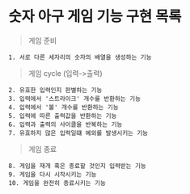 # 숫자 아구 게임 기능 구현 목록

> 게임 준비

    1. 서로 다른 세자리의 숫자의 배열을 생성하는 기능

> 게임 cycle (입력->출력)

    2. 유효한 입력인지 판별하는 기능
    3. 입력에서 '스트라이크' 개수를 반환하는 기능
    4. 입력에서 '볼' 개수를 반환하는 기능
    5. 입력에 따른 출력값을 반환하는 기능
    6. 입력과 출력의 사이클을 반복하는 기능
    7. 유효하지 않은 입력일떄 예외를 발생시키는 기능

> 게임 종료

    8. 게임을 재개 혹은 종료할 것인지 입력받는 기능
    9. 게임을 다시 시작시키는 기능
    10. 게임을 완전히 종료시키는 기능
